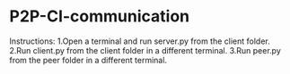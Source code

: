 # P2P-CI-communication

Instructions:
1.Open a terminal and run server.py from the client folder.
2.Run client.py from the client folder in a different terminal.
3.Run peer.py from the peer folder in a different terminal.
